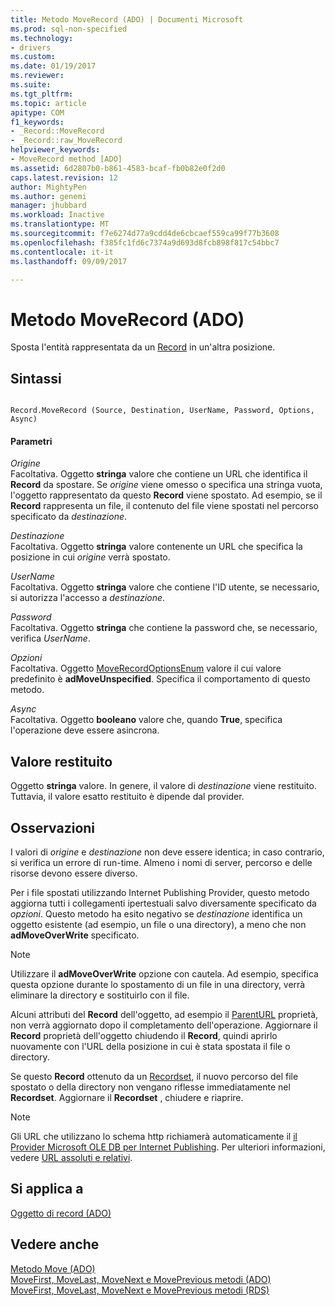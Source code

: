 ```yaml
---
title: Metodo MoveRecord (ADO) | Documenti Microsoft
ms.prod: sql-non-specified
ms.technology:
- drivers
ms.custom: 
ms.date: 01/19/2017
ms.reviewer: 
ms.suite: 
ms.tgt_pltfrm: 
ms.topic: article
apitype: COM
f1_keywords:
- _Record::MoveRecord
- _Record::raw_MoveRecord
helpviewer_keywords:
- MoveRecord method [ADO]
ms.assetid: 6d2807b0-b861-4583-bcaf-fb0b82e0f2d0
caps.latest.revision: 12
author: MightyPen
ms.author: genemi
manager: jhubbard
ms.workload: Inactive
ms.translationtype: MT
ms.sourcegitcommit: f7e6274d77a9cdd4de6cbcaef559ca99f77b3608
ms.openlocfilehash: f385fc1fd6c7374a9d693d8fcb898f817c54bbc7
ms.contentlocale: it-it
ms.lasthandoff: 09/09/2017

---
```

# <a name="moverecord-method-ado"></a>Metodo MoveRecord (ADO)
Sposta l'entità rappresentata da un [Record](../../../ado/reference/ado-api/record-object-ado.md) in un'altra posizione.  
  
## <a name="syntax"></a>Sintassi  
  
```  
  
Record.MoveRecord (Source, Destination, UserName, Password, Options, Async)  
```  
  
#### <a name="parameters"></a>Parametri  
 *Origine*  
 Facoltativa. Oggetto **stringa** valore che contiene un URL che identifica il **Record** da spostare. Se *origine* viene omesso o specifica una stringa vuota, l'oggetto rappresentato da questo **Record** viene spostato. Ad esempio, se il **Record** rappresenta un file, il contenuto del file viene spostati nel percorso specificato da *destinazione*.  
  
 *Destinazione*  
 Facoltativa. Oggetto **stringa** valore contenente un URL che specifica la posizione in cui *origine* verrà spostato.  
  
 *UserName*  
 Facoltativa. Oggetto **stringa** valore che contiene l'ID utente, se necessario, si autorizza l'accesso a *destinazione*.  
  
 *Password*  
 Facoltativa. Oggetto **stringa** che contiene la password che, se necessario, verifica *UserName*.  
  
 *Opzioni*  
 Facoltativa. Oggetto [MoveRecordOptionsEnum](../../../ado/reference/ado-api/moverecordoptionsenum.md) valore il cui valore predefinito è **adMoveUnspecified**. Specifica il comportamento di questo metodo.  
  
 *Async*  
 Facoltativa. Oggetto **booleano** valore che, quando **True**, specifica l'operazione deve essere asincrona.  
  
## <a name="return-value"></a>Valore restituito  
 Oggetto **stringa** valore. In genere, il valore di *destinazione* viene restituito. Tuttavia, il valore esatto restituito è dipende dal provider.  
  
## <a name="remarks"></a>Osservazioni  
 I valori di *origine* e *destinazione* non deve essere identica; in caso contrario, si verifica un errore di run-time. Almeno i nomi di server, percorso e delle risorse devono essere diverso.  
  
 Per i file spostati utilizzando Internet Publishing Provider, questo metodo aggiorna tutti i collegamenti ipertestuali salvo diversamente specificato da *opzioni*. Questo metodo ha esito negativo se *destinazione* identifica un oggetto esistente (ad esempio, un file o una directory), a meno che non **adMoveOverWrite** specificato.  
  
> [!NOTE]
>  Utilizzare il **adMoveOverWrite** opzione con cautela. Ad esempio, specifica questa opzione durante lo spostamento di un file in una directory, verrà eliminare la directory e sostituirlo con il file.  
  
 Alcuni attributi del **Record** dell'oggetto, ad esempio il [ParentURL](../../../ado/reference/ado-api/parenturl-property-ado.md) proprietà, non verrà aggiornato dopo il completamento dell'operazione. Aggiornare il **Record** proprietà dell'oggetto chiudendo il **Record**, quindi aprirlo nuovamente con l'URL della posizione in cui è stata spostata il file o directory.  
  
 Se questo **Record** ottenuto da un [Recordset](../../../ado/reference/ado-api/recordset-object-ado.md), il nuovo percorso del file spostato o della directory non vengano riflesse immediatamente nel **Recordset**. Aggiornare il **Recordset** , chiudere e riaprire.  
  
> [!NOTE]
>  Gli URL che utilizzano lo schema http richiamerà automaticamente il [il Provider Microsoft OLE DB per Internet Publishing](../../../ado/guide/appendixes/microsoft-ole-db-provider-for-internet-publishing.md). Per ulteriori informazioni, vedere [URL assoluti e relativi](../../../ado/guide/data/absolute-and-relative-urls.md).  
  
## <a name="applies-to"></a>Si applica a  
 [Oggetto di record (ADO)](../../../ado/reference/ado-api/record-object-ado.md)  
  
## <a name="see-also"></a>Vedere anche  
 [Metodo Move (ADO)](../../../ado/reference/ado-api/move-method-ado.md)   
 [MoveFirst, MoveLast, MoveNext e MovePrevious metodi (ADO)](../../../ado/reference/ado-api/movefirst-movelast-movenext-and-moveprevious-methods-ado.md)   
 [MoveFirst, MoveLast, MoveNext e MovePrevious metodi (RDS)](../../../ado/reference/rds-api/movefirst-movelast-movenext-and-moveprevious-methods-rds.md)

